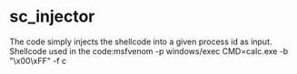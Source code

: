 # sc_injector
The code simply injects the shellcode into a given process id as input.
Shellcode used in the code:msfvenom -p windows/exec CMD=calc.exe -b "\x00\xFF" -f c 
